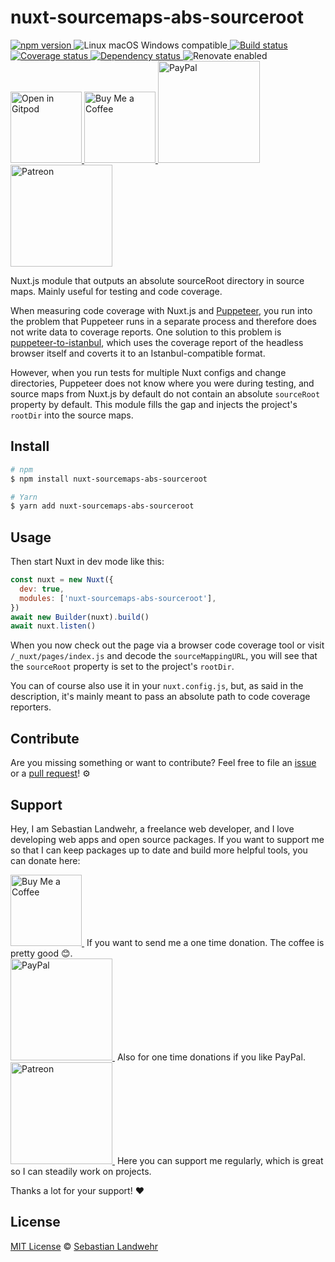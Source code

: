 <!-- TITLE/ -->
# nuxt-sourcemaps-abs-sourceroot
<!-- /TITLE -->

<!-- BADGES/ -->
  <p>
    <a href="https://npmjs.org/package/nuxt-sourcemaps-abs-sourceroot">
      <img
        src="https://img.shields.io/npm/v/nuxt-sourcemaps-abs-sourceroot.svg"
        alt="npm version"
      >
    </a><img src="https://img.shields.io/badge/os-linux%20%7C%C2%A0macos%20%7C%C2%A0windows-blue" alt="Linux macOS Windows compatible"><a href="https://github.com/dword-design/nuxt-sourcemaps-abs-sourceroot/actions">
      <img
        src="https://github.com/dword-design/nuxt-sourcemaps-abs-sourceroot/workflows/build/badge.svg"
        alt="Build status"
      >
    </a><a href="https://codecov.io/gh/dword-design/nuxt-sourcemaps-abs-sourceroot">
      <img
        src="https://codecov.io/gh/dword-design/nuxt-sourcemaps-abs-sourceroot/branch/master/graph/badge.svg"
        alt="Coverage status"
      >
    </a><a href="https://david-dm.org/dword-design/nuxt-sourcemaps-abs-sourceroot">
      <img src="https://img.shields.io/david/dword-design/nuxt-sourcemaps-abs-sourceroot" alt="Dependency status">
    </a><img src="https://img.shields.io/badge/renovate-enabled-brightgreen" alt="Renovate enabled"><br/><a href="https://gitpod.io/#https://github.com/dword-design/nuxt-sourcemaps-abs-sourceroot">
      <img
        src="https://gitpod.io/button/open-in-gitpod.svg"
        alt="Open in Gitpod"
        width="114"
      >
    </a><a href="https://www.buymeacoffee.com/dword">
      <img
        src="https://www.buymeacoffee.com/assets/img/guidelines/download-assets-sm-2.svg"
        alt="Buy Me a Coffee"
        width="114"
      >
    </a><a href="https://paypal.me/SebastianLandwehr">
      <img
        src="https://sebastianlandwehr.com/images/paypal.svg"
        alt="PayPal"
        width="163"
      >
    </a><a href="https://www.patreon.com/dworddesign">
      <img
        src="https://sebastianlandwehr.com/images/patreon.svg"
        alt="Patreon"
        width="163"
      >
    </a>
</p>
<!-- /BADGES -->

<!-- DESCRIPTION/ -->
Nuxt.js module that outputs an absolute sourceRoot directory in source maps. Mainly useful for testing and code coverage.
<!-- /DESCRIPTION -->

When measuring code coverage with Nuxt.js and [Puppeteer](https://github.com/puppeteer/puppeteer), you run into the problem that Puppeteer runs in a separate process and therefore does not write data to coverage reports. One solution to this problem is [puppeteer-to-istanbul](https://github.com/istanbuljs/puppeteer-to-istanbul), which uses the coverage report of the headless browser itself and coverts it to an Istanbul-compatible format.

However, when you run tests for multiple Nuxt configs and change directories, Puppeteer does not know where you were during testing, and source maps from Nuxt.js by default do not contain an absolute `sourceRoot` property by default. This module fills the gap and injects the project's `rootDir` into the source maps.

<!-- INSTALL/ -->
## Install

```bash
# npm
$ npm install nuxt-sourcemaps-abs-sourceroot

# Yarn
$ yarn add nuxt-sourcemaps-abs-sourceroot
```
<!-- /INSTALL -->

## Usage

Then start Nuxt in dev mode like this:

```js
const nuxt = new Nuxt({
  dev: true,
  modules: ['nuxt-sourcemaps-abs-sourceroot'],
})
await new Builder(nuxt).build()
await nuxt.listen()
```

When you now check out the page via a browser code coverage tool or visit `/_nuxt/pages/index.js` and decode the `sourceMappingURL`, you will see that the `sourceRoot` property is set to the project's `rootDir`.

You can of course also use it in your `nuxt.config.js`, but, as said in the description, it's mainly meant to pass an absolute path to code coverage reporters.

<!-- LICENSE/ -->
## Contribute

Are you missing something or want to contribute? Feel free to file an [issue](https://github.com/dword-design/nuxt-sourcemaps-abs-sourceroot/issues) or a [pull request](https://github.com/dword-design/nuxt-sourcemaps-abs-sourceroot/pulls)! ⚙️

## Support

Hey, I am Sebastian Landwehr, a freelance web developer, and I love developing web apps and open source packages. If you want to support me so that I can keep packages up to date and build more helpful tools, you can donate here:

<p>
  <a href="https://www.buymeacoffee.com/dword">
    <img
      src="https://www.buymeacoffee.com/assets/img/guidelines/download-assets-sm-2.svg"
      alt="Buy Me a Coffee"
      width="114"
    >
  </a>&nbsp;If you want to send me a one time donation. The coffee is pretty good 😊.<br/>
  <a href="https://paypal.me/SebastianLandwehr">
    <img
      src="https://sebastianlandwehr.com/images/paypal.svg"
      alt="PayPal"
      width="163"
    >
  </a>&nbsp;Also for one time donations if you like PayPal.<br/>
  <a href="https://www.patreon.com/dworddesign">
    <img
      src="https://sebastianlandwehr.com/images/patreon.svg"
      alt="Patreon"
      width="163"
    >
  </a>&nbsp;Here you can support me regularly, which is great so I can steadily work on projects.
</p>

Thanks a lot for your support! ❤️

## License

[MIT License](https://opensource.org/licenses/MIT) © [Sebastian Landwehr](https://sebastianlandwehr.com)
<!-- /LICENSE -->
